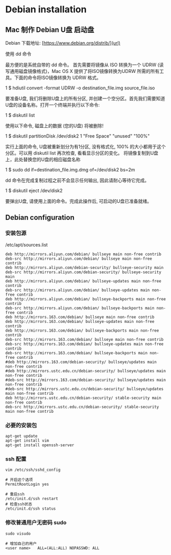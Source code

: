 # Debian installation 

## Mac 制作 Debian U盘 启动盘  

Debian 下载地址: [https://www.debian.org/distrib/](url)  
  
使用 dd 命令

最方便的是系统自带的 dd 命令。
首先需要将镜像从 ISO 转换为一个 UDRW (读写通用磁盘镜像格式)，Mac OS X 提供了将ISO镜像转换为UDRW 所需的所有工具。下面的命令将ISO镜像转换为 UDRW 格式。

1
$ hdiutil convert -format UDRW -o destination_file.img source_file.iso

要准备U盘, 我们将删除U盘上的所有分区, 并创建一个空分区。首先我们需要知道U盘的设备名称。打开一个终端并执行以下命令:

1
$ diskutil list

使用以下命令, 磁盘上的数据 (您的U盘) 将被删除!

1
$ diskutil partitionDisk /dev/disk2 1 "Free Space" "unused" "100%"

实行上面的命令, U盘被重新划分为有1分区, 没有格式化, 100% 的大小都用于这个分区。可以用 diskutil list 再次检查, 看看显示分区的变化。
将镜像复制到U盘上，此处替换您的U盘的相应磁盘名称

1
$ sudo dd if=destination_file.img.dmg of=/dev/disk2 bs=2m

dd 命令在完成复制过程之前不会显示任何输出, 因此请耐心等待它完成。

1
$ diskutil eject /dev/disk2

要弹出U盘, 请使用上面的命令。完成此操作后, 可启动的U盘已准备就绪。

## Debian configuration  

### 安装包源
/etc/apt/sources.list  
```  
deb http://mirrors.aliyun.com/debian/ bullseye main non-free contrib
deb-src http://mirrors.aliyun.com/debian/ bullseye main non-free contrib
deb http://mirrors.aliyun.com/debian-security/ bullseye-security main
deb-src http://mirrors.aliyun.com/debian-security/ bullseye-security main
deb http://mirrors.aliyun.com/debian/ bullseye-updates main non-free contrib
deb-src http://mirrors.aliyun.com/debian/ bullseye-updates main non-free contrib
deb http://mirrors.aliyun.com/debian/ bullseye-backports main non-free contrib
deb-src http://mirrors.aliyun.com/debian/ bullseye-backports main non-free contrib
deb http://mirrors.163.com/debian/ bullseye main non-free contrib
deb http://mirrors.163.com/debian/ bullseye-updates main non-free contrib
deb http://mirrors.163.com/debian/ bullseye-backports main non-free contrib
deb-src http://mirrors.163.com/debian/ bullseye main non-free contrib
deb-src http://mirrors.163.com/debian/ bullseye-updates main non-free contrib
deb-src http://mirrors.163.com/debian/ bullseye-backports main non-free contrib
#deb http://mirrors.163.com/debian-security/ bullseye/updates main non-free contrib
#deb http://mirrors.ustc.edu.cn/debian-security/ bullseye/updates main non-free contrib
#deb-src http://mirrors.163.com/debian-security/ bullseye/updates main non-free contrib
#deb-src http://mirrors.ustc.edu.cn/debian-security/ bullseye/updates main non-free contrib
deb http://mirrors.ustc.edu.cn/debian-security/ stable-security main non-free contrib
deb-src http://mirrors.ustc.edu.cn/debian-security/ stable-security main non-free contrib

```  
### 必要的安装包  
```  
apt-get update  
apt-get install vim  
apt-get install openssh-server
```  
### ssh 配置  
``` 
vim /etc/ssh/sshd_config 

# 开启这个选项  
PermitRootLogin yes

# 重启ssh
/etc/init.d/ssh restart
# 检查ssh状态
/etc/init.d/ssh status
``` 
### 修改普通用户无密码 sudo  
```  
sudo visudo

# 增加自己的用户
<user name>   ALL=(ALL:ALL) NOPASSWD: ALL
``` 




